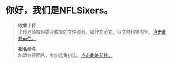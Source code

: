 # 你好，我们是NFLSixers。

> **收集上传**	
> 上传老师或班委会收集的文件资料，如作文范文、征文材料等内容。[点击此处前往。][1]

> **报名参与**	
> 加盟参赛团队，参加选角初选。[点击此处前往。][2]

[1]:	https://nflsixer.top/#/studytools/contentupload
[2]:	https://nflsixer.top/#/studytools/enrollment